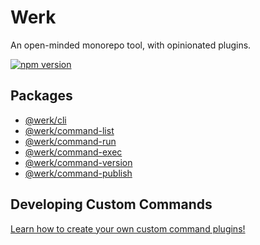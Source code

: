 # Werk

An open-minded monorepo tool, with opinionated plugins.

[![npm version](https://badge.fury.io/js/@werk%2Fcli.svg)](https://badge.fury.io/js/@werk%2Fcli)

## Packages

- [@werk/cli](packages/werk/README.md)
- [@werk/command-list](packages/werk-command-list/README.md)
- [@werk/command-run](packages/werk-command-run/README.md)
- [@werk/command-exec](packages/werk-command-exec/README.md)
- [@werk/command-version](packages/werk-command-version/README.md)
- [@werk/command-publish](packages/werk-command-publish/README.md)

## Developing Custom Commands

[Learn how to create your own custom command plugins!](packages/werk/README_CUSTOM_COMMANDS.md)
